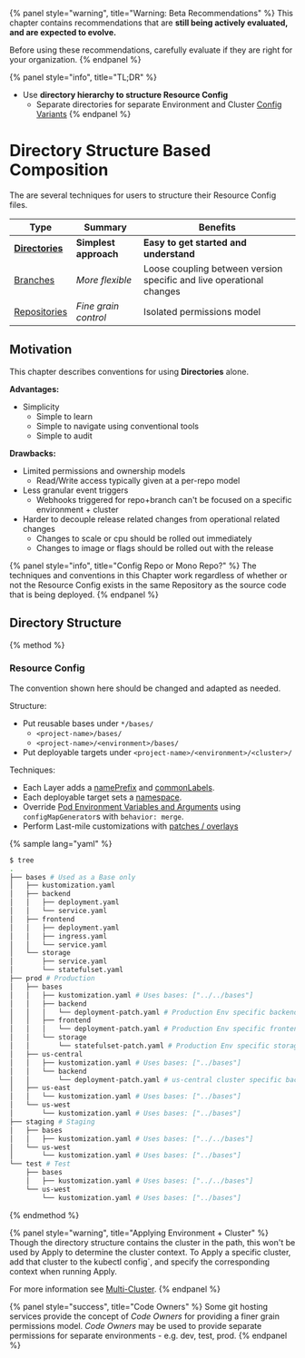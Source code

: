 {% panel style="warning", title="Warning: Beta Recommendations" %}
This chapter contains recommendations that are **still being actively evaluated, and are
expected to evolve.**

Before using these recommendations, carefully evaluate if they are right for your organization.
{% endpanel %}


{% panel style="info", title="TL;DR" %}
- Use **directory hierarchy to structure Resource Config**
  - Separate directories for separate Environment and Cluster [Config Variants](../app_customization/bases_and_variants.md)
{% endpanel %}

# Directory Structure Based Composition

The are several techniques for users to structure their Resource Config files.

| Type                                   | Summary               | Benefits                                           |
|----------------------------------------|-----------------------|----------------------------------------------------|
| **[Directories](structure_directories.md)**   | **Simplest approach**   | **Easy to get started and understand**               |
| [Branches](structure_branches.md)   | *More flexible*       | Loose coupling between version specific and live operational changes |
| [Repositories](structure_repositories.md) | *Fine grain control*  | Isolated permissions model                         |

## Motivation

This chapter describes conventions for using **Directories** alone.

**Advantages:**

- Simplicity
  - Simple to learn
  - Simple to navigate using conventional tools
  - Simple to audit

**Drawbacks:**

- Limited permissions and ownership models
  - Read/Write access typically given at a per-repo model
- Less granular event triggers
  - Webhooks triggered for repo+branch can't be focused on a specific environment + cluster
- Harder to decouple release related changes from operational related changes
  - Changes to scale or cpu should be rolled out immediately
  - Changes to image or flags should be rolled out with the release

{% panel style="info", title="Config Repo or Mono Repo?" %}
The techniques and conventions in this Chapter work regardless of whether or not the Resource Config
exists in the same Repository as the source code that is being deployed.
{% endpanel %}

## Directory Structure

{% method %}

### Resource Config

The convention shown here should be changed and adapted as needed.

Structure:

- Put reusable bases under `*/bases/`
  - `<project-name>/bases/`
  - `<project-name>/<environment>/bases/`
- Put deployable targets under `<project-name>/<environment>/<cluster>/`

Techniques:
 
- Each Layer adds a [namePrefix](../app_management/namespaces_and_names.md#setting-a-name-prefix-or-suffix-for-all-resources) and [commonLabels](../app_management/labels_and_annotations.md#setting-labels-for-all-resources).
- Each deployable target sets a [namespace](../app_management/namespaces_and_names.md#setting-the-namespace-for-all-resources).
- Override [Pod Environment Variables and Arguments](../app_customization/customizing_pod_templates.md) using `configMapGenerator`s with `behavior: merge`.
- Perform Last-mile customizations with [patches / overlays](../app_customization/customizing_arbitrary_fields.md)

{% sample lang="yaml" %}

```bash
$ tree
.
├── bases # Used as a Base only
│   ├── kustomization.yaml
│   ├── backend
│   │   ├── deployment.yaml
│   │   └── service.yaml
│   ├── frontend
│   │   ├── deployment.yaml
│   │   ├── ingress.yaml
│   │   └── service.yaml
│   └── storage
│       ├── service.yaml
│       └── statefulset.yaml
├── prod # Production
│   ├── bases 
│   │   ├── kustomization.yaml # Uses bases: ["../../bases"]
│   │   ├── backend
│   │   │   └── deployment-patch.yaml # Production Env specific backend overrides
│   │   ├── frontend
│   │   │   └── deployment-patch.yaml # Production Env specific frontend overrides
│   │   └── storage
│   │       └── statefulset-patch.yaml # Production Env specific storage overrides
│   ├── us-central
│   │   ├── kustomization.yaml # Uses bases: ["../bases"]
│   │   └── backend
│   │       └── deployment-patch.yaml # us-central cluster specific backend overrides
│   ├── us-east 
│   │   └── kustomization.yaml # Uses bases: ["../bases"]
│   └── us-west 
│       └── kustomization.yaml # Uses bases: ["../bases"]
├── staging # Staging
│   ├── bases 
│   │   ├── kustomization.yaml # Uses bases: ["../../bases"]
│   └── us-west 
│       └── kustomization.yaml # Uses bases: ["../bases"]
└── test # Test
    ├── bases 
    │   ├── kustomization.yaml # Uses bases: ["../../bases"]
    └── us-west 
        └── kustomization.yaml # Uses bases: ["../bases"]
```

{% endmethod %}

{% panel style="warning", title="Applying Environment + Cluster" %}
Though the directory structure contains the cluster in the path, this won't be used by
Apply to determine the cluster context.  To Apply a specific cluster, add that cluster to the 
kubectl config`, and specify the corresponding context when running Apply.

For more information see [Multi-Cluster](accessing_multiple_clusters.md).
{% endpanel %}

{% panel style="success", title="Code Owners" %}
Some git hosting services provide the concept of *Code Owners* for providing a finer grain permissions model.
*Code Owners* may be used to provide separate permissions for separate environments - e.g. dev, test, prod.
{% endpanel %}